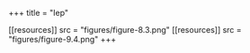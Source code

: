 +++
title = "Iep"

[[resources]]
src = "figures/figure-8.3.png"
[[resources]]
src = "figures/figure-9.4.png"
+++
